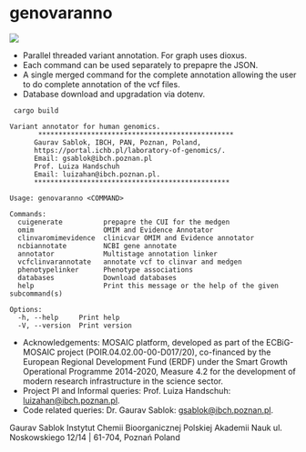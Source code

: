 # genovaranno

![](https://github.com/IBCHgenomic/eVaiutilities/blob/main/logo.png)

- Parallel threaded variant annotation. For graph uses dioxus.
- Each command can be used separately to prepapre the JSON.
- A single merged command for the complete annotation allowing the user to do complete annotation of the vcf files.
- Database download and upgradation via dotenv.

```
 cargo build
```

```
Variant annotator for human genomics.
       ************************************************
      Gaurav Sablok, IBCH, PAN, Poznan, Poland,
      https://portal.ichb.pl/laboratory-of-genomics/.
      Email: gsablok@ibch.poznan.pl
      Prof. Luiza Handschuh
      Email: luizahan@ibch.poznan.pl.
      ************************************************

Usage: genovaranno <COMMAND>

Commands:
  cuigenerate          prepapre the CUI for the medgen
  omim                 OMIM and Evidence Annotator
  clinvaromimevidence  clinicvar OMIM and Evidence annotator
  ncbiannotate         NCBI gene annotate
  annotator            Multistage annotation linker
  vcfclinvarannotate   annotate vcf to clinvar and medgen
  phenotypelinker      Phenotype associations
  databases            Download databases
  help                 Print this message or the help of the given subcommand(s)

Options:
  -h, --help     Print help
  -V, --version  Print version
```

- Acknowledgements: MOSAIC platform, developed as part of the ECBiG-MOSAIC project (POIR.04.02.00-00-D017/20), co-financed by the European Regional Development Fund (ERDF) under the Smart Growth Operational Programme 2014-2020, Measure 4.2 for the development of modern research infrastructure in the science sector.
- Project PI and Informal queries: Prof. Luiza Handschuh: luizahan@ibch.poznan.pl.
- Code related queries: Dr. Gaurav Sablok: gsablok@ibch.poznan.pl.

Gaurav Sablok Instytut Chemii Bioorganicznej Polskiej Akademii Nauk ul. Noskowskiego 12/14 | 61-704, Poznań Poland
